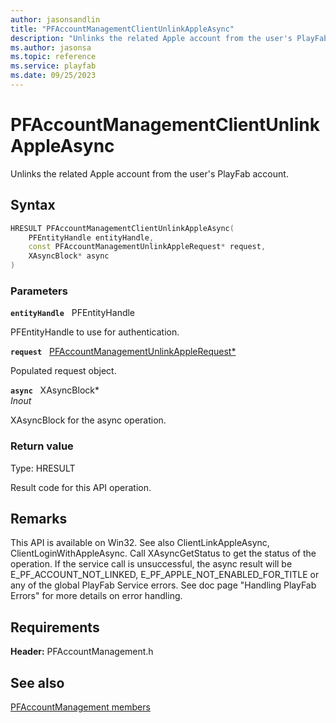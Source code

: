 ```yaml
---
author: jasonsandlin
title: "PFAccountManagementClientUnlinkAppleAsync"
description: "Unlinks the related Apple account from the user's PlayFab account."
ms.author: jasonsa
ms.topic: reference
ms.service: playfab
ms.date: 09/25/2023
---
```


# PFAccountManagementClientUnlinkAppleAsync  

Unlinks the related Apple account from the user's PlayFab account.  

## Syntax  
  
```cpp
HRESULT PFAccountManagementClientUnlinkAppleAsync(  
    PFEntityHandle entityHandle,  
    const PFAccountManagementUnlinkAppleRequest* request,  
    XAsyncBlock* async  
)  
```  
  
### Parameters  
  
**`entityHandle`** &nbsp; PFEntityHandle  
  
PFEntityHandle to use for authentication.  
  
**`request`** &nbsp; [PFAccountManagementUnlinkAppleRequest*](../../pfaccountmanagementtypes/structs/pfaccountmanagementunlinkapplerequest.md)  
  
Populated request object.  
  
**`async`** &nbsp; XAsyncBlock*  
*_Inout_*  
  
XAsyncBlock for the async operation.  
  
  
### Return value
Type: HRESULT
  
Result code for this API operation.
  
## Remarks  
  
This API is available on Win32. See also ClientLinkAppleAsync, ClientLoginWithAppleAsync. Call XAsyncGetStatus to get the status of the operation. If the service call is unsuccessful, the async result will be E_PF_ACCOUNT_NOT_LINKED, E_PF_APPLE_NOT_ENABLED_FOR_TITLE or any of the global PlayFab Service errors. See doc page "Handling PlayFab Errors" for more details on error handling.
  
## Requirements  
  
**Header:** PFAccountManagement.h
  
## See also  
[PFAccountManagement members](../pfaccountmanagement_members.md)  

  
  
